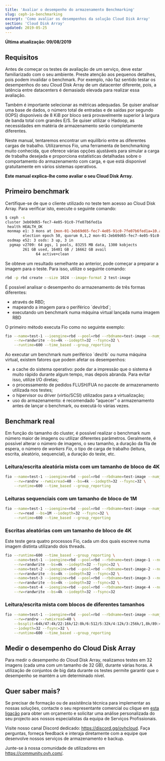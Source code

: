 ```yaml
---
title: 'Avaliar o desempenho do armazenamento Benchmarking'
slug: ceph-io-benchmarking
excerpt: 'Como avaliar os desempenhos da solução Cloud Disk Array'
section: 'Cloud Disk Array'
updated: 2019-05-25
---
```


**Última atualização: 09/08/2019**

## Requisitos
Antes de começar os testes de avaliação de um serviço, deve estar familiarizado com o seu ambiente. Preste atenção aos pequenos detalhes, pois podem invalidar o benchmark. Por exemplo, não faz sentido testar os desempenhos do seu Cloud Disk Array de um datacenter diferente, pois, a latência entre datacenters é demasiado elevada para realizar essa avaliação.

Também é importante selecionar as métricas adequadas. Se quiser analisar uma base de dados, o número total de entradas e de saídas por segundo (IOPS) disponíveis de 8 KiB por bloco será provavelmente superior à largura de banda total com grandes E/S. Se quiser utilizar o Hadoop, as necessidades em matéria de armazenamento serão completamente diferentes.

Neste manual, tentaremos encontrar um equilíbrio entre as diferentes cargas de trabalho. Utilizaremos Fio, uma ferramenta de benchmarking muito conhecida, que oferece várias opções ajustáveis para simular a carga de trabalha desejada e proporciona estatísticas detalhadas sobre o comportamento do armazenamento com carga, e que está disponível gratuitamente em vários sistemas operativos.

**Este manual explica-lhe como avaliar o seu Cloud Disk Array.**

## Primeiro benchmark
Certifique-se de que o cliente utilizado no teste tem acesso ao Cloud Disk Array. Para verificar isto, execute o seguinte comando:


```bash
$ ceph -s
cluster 3eb69d65-fec7-4e05-91c0-7fe07b6fed1a
 health HEALTH_OK
 monmap e1: 3 mons at {mon-01-3eb69d65-fec7-4e05-91c0-7fe07b6fed1a=10.a.b.x:6789/0,mon-02-3eb69d65-fec7-4e05-91c0-7fe07b6fed1a=10..a.b.y:6789/0,mon-03-3eb69d65-fec7-4e05-91c0-7fe07b6fed1a=10.a.b.z:6789/0}
        election epoch 50, quorum 0,1,2 mon-01-3eb69d65-fec7-4e05-91c0-7fe07b6fed1a,mon-02-3eb69d65-fec7-4e05-91c0-7fe07b6fed1a,mon-03-3eb69d65-fec7-4e05-91c0-7fe07b6fed1a
 osdmap e52: 3 osds: 3 up, 3 in
  pgmap v2709: 64 pgs, 1 pools, 83255 MB data, 1300 kobjects
        261 GB used, 16401 GB / 16662 GB avail
              64 active+clean
```

Se obteve um resultado semelhante ao anterior, pode começar a preparar a imagem para o teste. Para isso, utilize o seguinte comando:


```bash
rbd -p rbd create --size 1024 --image-format 2 test-image
```

É possível analisar o desempenho do armazenamento de três formas diferentes:

- através de RBD;
- mapeando a imagem para o periférico \`dev/rbd\`;
- executando um benchmark numa máquina virtual lançada numa imagem RBD

O primeiro método executa Fio como no seguinte exemplo:


```bash
fio --name=test-1 --ioengine=rbd --pool=rbd --rbdname=test-image --numjobs=1 \
    --rw=randwrite --bs=4k --iodepth=32 --fsync=32 \
    --runtime=600 --time_based --group_reporting
```

Ao executar um benchmark num periférico \`dev/rb\` ou numa máquina virtual, existem fatores que podem afetar os desempenhos:

- a cache do sistema operativo: pode dar a impressão que o sistema é muito rápido durante algum tempo, mas depois abranda. Para evitar isso, utilize I/O diretas;
- o processamento de pedidos FLUSH/FUA no pacote de armazenamento utilizada nos testes;
- o hipervisor ou driver (virtio/SCSI) utilizados para a virtualização;
- uso do armazenamento: é recomendado “aquecer” o armazenamento antes de lançar o benchmark, ou executá-lo várias vezes.


## Benchmark real
Em função do tamanho do cluster, é possível realizar o benchmark num número maior de imagens ou utilizar diferentes parâmetros. Geralmente, é possível alterar o número de imagens, o seu tamanho, a duração da fila de espera, o número de <i>workers Fio</i>, o tipo de carga de trabalho (leitura, escrita, aleatório, sequencial), a duração do teste, etc.


### Leitura/escrita aleatória mista com um tamanho de bloco de 4K

```bash
fio --name=test-1 --ioengine=rbd --pool=rbd --rbdname=test-image --numjobs=1 \
    --rw=randrw --rwmixread=40 --bs=4k --iodepth=32 --fsync=32 \
    --runtime=600 --time_based --group_reporting
```


### Leituras sequenciais com um tamanho de bloco de 1M

```bash
fio --name=test-1 --ioengine=rbd --pool=rbd --rbdname=test-image --numjobs=1 \
    --rw=read --bs=1M --iodepth=32 --fsync=32 \
    --runtime=600 --time_based --group_reporting
```


### Escritas aleatórias com um tamanho de bloco de 4K
Este teste gera quatro processos Fio, cada um dos quais escreve numa imagem distinta utilizando dois threads.


```bash
fio --runtime=600 --time_based --group_reporting \
    --name=test-1 --ioengine=rbd --pool=rbd --rbdname=test-image-1 --numjobs=2 \
    --rw=randwrite --bs=4k --iodepth=32 --fsync=32 \
    --name=test-2 --ioengine=rbd --pool=rbd --rbdname=test-image-2 --numjobs=2 \
    --rw=randwrite --bs=4k --iodepth=32 --fsync=32 \
    --name=test-3 --ioengine=rbd --pool=rbd --rbdname=test-image-3 --numjobs=2 \
    --rw=randwrite --bs=4k --iodepth=32 --fsync=32 \
    --name=test-4 --ioengine=rbd --pool=rbd --rbdname=test-image-4 --numjobs=2 \
    --rw=randwrite --bs=4k --iodepth=32 --fsync=32
```


### Leitura/escrita mista com blocos de diferentes tamanhos

```bash
fio --name=test-1 --ioengine=rbd --pool=rbd --rbdname=test-image --numjobs=1 \
    --rw=randrw --rwmixread=40 \
    --bssplit=64k/47:4k/22:16k/12:8k/6:512/5:32k/4:12k/3:256k/1,8k/89:4k/11 \
    --iodepth=32 --fsync=32 \
    --runtime=600 --time_based --group_reporting
```


## Medir o desempenho do Cloud Disk Array
Para medir o desempenho do Cloud Disk Array, realizamos testes em 32 imagens (cada uma com um tamanho de 32 GB), durante várias horas. A utilização de conjuntos de big data durante os testes permite garantir que o desempenho se mantém a um determinado nível.

## Quer saber mais?

Se precisar de formação ou de assistência técnica para implementar as nossas soluções, contacte o seu representante comercial ou clique em [esta ligação](https://www.ovhcloud.com/pt/professional-services/) para obter um orçamento e solicitar uma análise personalizada do seu projecto aos nossos especialistas da equipa de Serviços Profissionais.

Visite nosso canal Discord dedicado: <https://discord.gg/ovhcloud>. Faça perguntas, forneça feedback e interaja diretamente com a equipe que desenvolve nossos serviços de armazenamento e backup.

Junte-se à nossa comunidade de utilizadores em <https://community.ovh.com/>.
